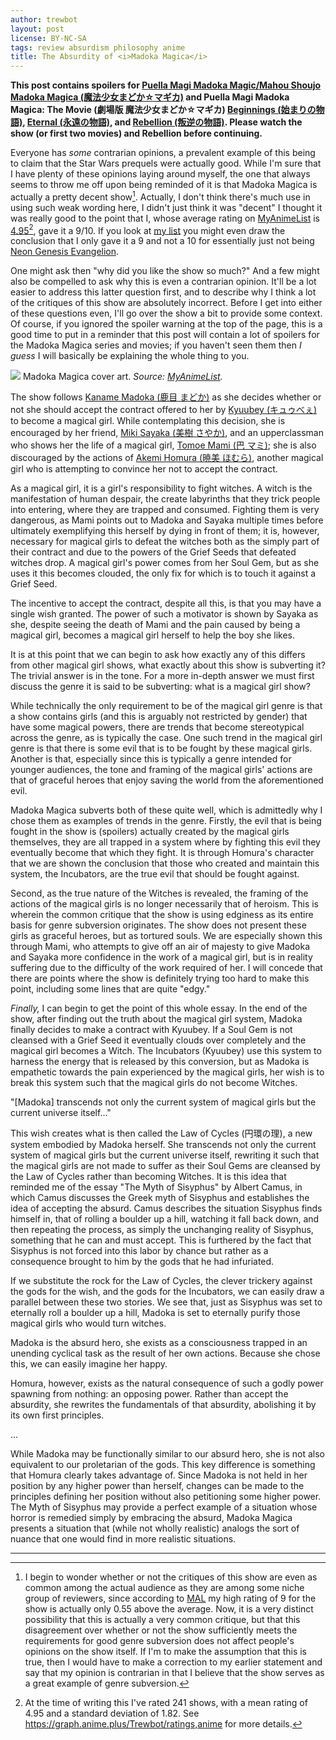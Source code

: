 ```yaml
---
author: trewbot
layout: post
license: BY-NC-SA
tags: review absurdism philosophy anime
title: The Absurdity of <i>Madoka Magica</i>
---
```


**This post contains spoilers for [Puella Magi Madoka Magic/Mahou Shoujo Madoka
Magica (魔法少女まどか☆マギカ)][1] and Puella Magi Madoka Magica: The Movie
(劇場版 魔法少女まどか☆マギカ) [Beginnings (始まりの物語)][2], [Eternal
(永遠の物語)][3], and [Rebellion (叛逆の物語)][4]. Please watch the show (or
first two movies) and Rebellion before continuing.**

Everyone has *some* contrarian opinions, a prevalent example of this being to
claim that the Star Wars prequels were actually good. While I'm sure that I
have plenty of these opinions laying around myself, the one that always seems to
throw me off upon being reminded of it is that Madoka Magica is actually a
pretty decent show[^1]. Actually, I don't think there's much use in using such
weak wording here, I didn't just think it was "decent" I thought it was really
good to the point that I, whose average rating on [MyAnimeList][7] is
[4.95][8][^2], gave it a 9/10. If you look at [my list][5] you might even draw
the conclusion that I only gave it a 9 and not a 10 for essentially just not
being [Neon Genesis Evangelion][6].

[^1]:   I begin to wonder whether or not the critiques of this show are even as
        common among the actual audience as they are among some niche group of
        reviewers, since according to [MAL][7] my high rating of 9 for the show
        is actually only 0.55 above the average. Now, it is a very distinct
        possibility that this is actually a very common critique, but that this
        disagreement over whether or not the show sufficiently meets the
        requirements for good genre subversion does not affect people's opinions
        on the show itself. If I'm to make the assumption that this is true,
        then I would have to make a correction to my earlier statement and say
        that my opinion is contrarian in that I believe that the show serves as
        a great example of genre subversion.

[^2]:   At the time of writing this I've rated 241 shows, with a mean rating of
        4.95 and a standard deviation of 1.82. See
        <https://graph.anime.plus/Trewbot/ratings,anime> for more details.

One might ask then "why did you like the show so much?" And a few might also be
compelled to ask why this is even a contrarian opinion. It'll be a lot easier to
address this latter question first, and to describe why I think a lot of the
critiques of this show are absolutely incorrect. Before I get into either of
these questions even, I'll go over the show a bit to provide some context. Of
course, if you ignored the spoiler warning at the top of the page, this is a
good time to put in a reminder that this post will contain a lot of spoilers for
the Madoka Magica series and movies; if you haven't seen them then *I guess* I
will basically be explaining the whole thing to you.

<div class="pullquote image">
<img src="https://myanimelist.cdn-dena.com/images/anime/11/55225l.jpg">
Madoka Magica cover art. <i>Source:
<a href="https://myanimelist.net/anime/9756/-/pics">MyAnimeList</a>.</i>
</div>

The show follows [Kaname Madoka (鹿目 まどか)][7] as she decides whether or not
she should accept the contract offered to her by [Kyuubey (キュゥべぇ)][8] to
become a magical girl. While contemplating this decision, she is encouraged by
her friend, [Miki Sayaka (美樹 さやか)][9], and an upperclassman who shows her
the life of a magical girl, [Tomoe Mami (巴 マミ)][10]; she is also discouraged
by the actions of [Akemi Homura (暁美 ほむら)][11], another magical girl who is
attempting to convince her not to accept the contract.

As a magical girl, it is a girl's responsibility to fight witches. A witch is
the manifestation of human despair, the create labyrinths that they trick people
into entering, where they are trapped and consumed. Fighting them is very
dangerous, as Mami points out to Madoka and Sayaka multiple times before
ultimately exemplifying this herself by dying in front of them; it is, however,
necessary for magical girls to defeat the witches both as the simply part of
their contract and due to the powers of the Grief Seeds that defeated witches
drop. A magical girl's power comes from her Soul Gem, but as she uses it this
becomes clouded, the only fix for which is to touch it against a Grief Seed.

The incentive to accept the contract, despite all this, is that you may
have a single wish granted. The power of such a motivator is shown by Sayaka as
she, despite seeing the death of Mami and the pain caused by being a magical
girl, becomes a magical girl herself to help the boy she likes.

It is at this point that we can begin to ask how exactly any of this differs
from other magical girl shows, what exactly about this show is subverting it?
The trivial answer is in the tone. For a more in-depth answer we must first
discuss the genre it is said to be subverting: what is a magical girl show?

While technically the only requirement to be of the magical girl genre is that a
show contains girls (and this is arguably not restricted by gender) that have
some magical powers, there are trends that become stereotypical across the
genre, as is typically the case. One such trend in the magical girl genre is
that there is some evil that is to be fought by these magical girls. Another is
that, especially since this is typically a genre intended for younger audiences,
the tone and framing of the magical girls' actions are that of graceful heroes
that enjoy saving the world from the aforementioned evil.

Madoka Magica subverts both of these quite well, which is admittedly why I chose
them as examples of trends in the genre. Firstly, the evil that is being fought
in the show is (spoilers) actually created by the magical girls themselves, they
are all trapped in a system where by fighting this evil they eventually become
that which they fight. It is through Homura's character that we are shown the
conclusion that those who created and maintain this system, the Incubators, are
the true evil that should be fought against.

Second, as the true nature of the Witches is revealed, the framing of the
actions of the magical girls is no longer necessarily that of heroism. This is
wherein the common critique that the show is using edginess as its entire basis
for genre subversion originates. The show does not present these girls as
graceful heroes, but as tortured souls. We are especially shown this through
Mami, who attempts to give off an air of majesty to give Madoka and Sayaka more
confidence in the work of a magical girl, but is in reality suffering due to the
difficulty of the work required of her. I will concede that there are points
where the show is definitely trying too hard to make this point, including some
lines that are quite "edgy."

_Finally,_ I can begin to get the point of this whole essay. In the end of the
show, after finding out the truth about the magical girl system, Madoka finally
decides to make a contract with Kyuubey. If a Soul Gem is not cleansed with a
Grief Seed it eventually clouds over completely and the magical girl becomes a
Witch. The Incubators (Kyuubey) use this system to harness the energy that is
released by this conversion, but as Madoka is empathetic towards the pain
experienced by the magical girls, her wish is to break this system such that the
magical girls do not become Witches.

<div class="pullquote left">
    "[Madoka] transcends not only the current system of magical girls but the
    current universe itself..."
</div>

This wish creates what is then called the Law of Cycles (円環の理), a new system
embodied by Madoka herself. She transcends not only the current system of
magical girls but the current universe itself, rewriting it such that the
magical girls are not made to suffer as their Soul Gems are cleansed by the Law
of Cycles rather than becoming Witches. It is this idea that reminded me of the
essay "The Myth of Sisyphus" by Albert Camus, in which Camus discusses the Greek
myth of Sisyphus and establishes the idea of accepting the absurd. Camus
describes the situation Sisyphus finds himself in, that of rolling a boulder up
a hill, watching it fall back down, and then repeating the process, as simply
the unchanging reality of Sisyphus, something that he can and must accept. This
is furthered by the fact that Sisyphus is not forced into this labor by chance
but rather as a consequence brought to him by the gods that he had infuriated.

If we substitute the rock for the Law of Cycles, the clever trickery against the
gods for the wish, and the gods for the Incubators, we can easily draw a
parallel between these two stories. We see that, just as Sisyphus was set to
eternally roll a boulder up a hill, Madoka is set to eternally purify those
magical girls who would turn witches.

Madoka is the absurd hero, she exists as a consciousness trapped in an unending
cyclical task as the result of her own actions. Because she chose this, we can
easily imagine her happy.

Homura, however, exists as the natural consequence of such a godly power
spawning from nothing: an opposing power. Rather than accept the absurdity, she
rewrites the fundamentals of that absurdity, abolishing it by its own first
principles.

...

While Madoka may be functionally similar to our absurd hero, she is not also
equivalent to our proletarian of the gods. This key difference is something that
Homura clearly takes advantage of. Since Madoka is not held in her position by
any higher power than herself, changes can be made to the principles defining
her position without also petitioning some higher power. The Myth of Sisyphus
may provide a perfect example of a situation whose horror is remedied simply by
embracing the absurd, Madoka Magica presents a situation that (while not wholly
realistic) analogs the sort of nuance that one would find in more realistic
situations.

[1]:    https://myanimelist.net/anime/9756
[2]:    https://myanimelist.net/anime/11977
[3]:    https://myanimelist.net/anime/11979
[4]:    https://myanimelist.net/anime/11981
[7]:    https://myanimelist.net
[8]:    https://myanimelist.net/profile/Trewbot
[5]:    https://myanimelist.net/animelist/Trewbot?status=2&order=4
[6]:    https://myanimelist.net/anime/30
[7]:    https://myanimelist.net/character/37832
[8]:    https://myanimelist.net/character/38566
[9]:    https://myanimelist.net/character/38395
[10]:   https://myanimelist.net/character/38194
[11]:   https://myanimelist.net/character/38005

---
